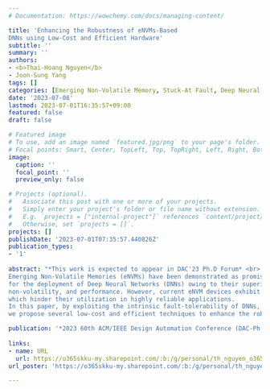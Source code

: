 ```yaml
---
# Documentation: https://wowchemy.com/docs/managing-content/

title: 'Enhancing the Robustness of eNVMs-Based 
DNNs using Low-Cost and Efficient Hardware'
subtitle: ''
summary: ''
authors:
- <b>Thai-Hoang Nguyen</b>
- Joon-Sung Yang
tags: []
categories: [Emerging Non-Volatile Memory, Stuck-At Fault, Deep Neural Network]
date: '2023-07-08'
lastmod: 2023-07-01T16:35:57+09:00
featured: false
draft: false

# Featured image
# To use, add an image named `featured.jpg/png` to your page's folder.
# Focal points: Smart, Center, TopLeft, Top, TopRight, Left, Right, BottomLeft, Bottom, BottomRight.
image:
  caption: ''
  focal_point: ''
  preview_only: false

# Projects (optional).
#   Associate this post with one or more of your projects.
#   Simply enter your project's folder or file name without extension.
#   E.g. `projects = ["internal-project"]` references `content/project/deep-learning/index.md`.
#   Otherwise, set `projects = []`.
projects: []
publishDate: '2023-07-01T07:35:57.440826Z'
publication_types:
- '1'
 
abstract: "*This work is expected to appear in DAC'23 Ph.D Forum* <br>
Emerging Non-Volatile Memories (eNVMs) have been demonstrated as promising candidates
for the deployment of Deep Neural Networks (DNNs) owing to their superior scalability,
non-volatility, and performance. However, current eNVM devices exhibit various non-idealities,
which hinder their utilization in highly reliable applications.
In this paper, by exploiting the intrinsic fault-tolerability of DNNs,
we propose several low-cost and efficient techniques to enhance the robustness of eNVMs-based DNNs."

publication: '*2023 60th ACM/IEEE Design Automation Conference (DAC-Ph.D Forum)*'
  
links:
- name: URL
  url: https://o365skku-my.sharepoint.com/:b:/g/personal/th_nguyen_o365_skku_edu/EYjKK5DvOY1Cpvsc9E7-1OYB2x5_uM93PM4Sx78NKG3dRQ
url_poster: 'https://o365skku-my.sharepoint.com/:b:/g/personal/th_nguyen_o365_skku_edu/EeXDkHOPiFtOlNaqLcnOBW0BYjR7oVFSBlRMoAdG50iThQ?e=jVcrWi'

---
```

